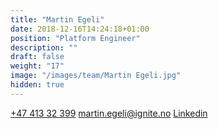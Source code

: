 ```yaml
---
title: "Martin Egeli"
date: 2018-12-16T14:24:18+01:00
position: "Platform Engineer"
description: ""
draft: false
weight: "17"
image: "/images/team/Martin Egeli.jpg"
hidden: true
---
```


<a class="phoneto" href="tel:+47 413 32 399"><i class="fas fa-phone"></i>+47 413 32 399</a>
<a class="mailto" href="mailto:martin.egeli@ignite.no"><i class="fas fa-envelope"></i></i>martin.egeli@ignite.no</a>
<a class="mailto" target="_blank" href="https://www.linkedin.com/in/martin-egeli/"><i class="fab fa-linkedin-in"></i>Linkedin</a>
